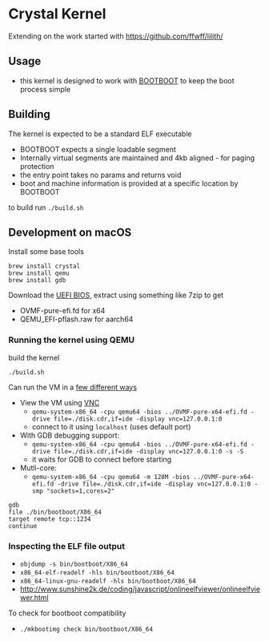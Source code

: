 # Crystal Kernel

Extending on the work started with https://github.com/ffwff/lilith/

## Usage

* this kernel is designed to work with [BOOTBOOT](https://gitlab.com/bztsrc/bootboot/) to keep the boot process simple


## Building

The kernel is expected to be a standard ELF executable

* BOOTBOOT expects a single loadable segment
* Internally virtual segments are maintained and 4kb aligned - for paging protection
* the entry point takes no params and returns void
* boot and machine information is provided at a specific location by BOOTBOOT

to build run `./build.sh`


## Development on macOS

Install some base tools

```
brew install crystal
brew install qemu
brew install gdb
```

Download the [UEFI BIOS](https://www.kraxel.org/repos/jenkins/edk2/), extract using something like 7zip to get

* OVMF-pure-efi.fd for x64
* QEMU_EFI-pflash.raw for aarch64


### Running the kernel using QEMU

build the kernel

```
./build.sh
```

Can run the VM in a [few different ways](https://wiki.gentoo.org/wiki/QEMU/Options)

* View the VM using [VNC](https://www.realvnc.com/en/connect/download/viewer/)
  * `qemu-system-x86_64 -cpu qemu64 -bios ../OVMF-pure-x64-efi.fd -drive file=./disk.cdr,if=ide -display vnc=127.0.0.1:0`
  * connect to it using `localhost` (uses default port)
* With GDB debugging support:
  * `qemu-system-x86_64 -cpu qemu64 -bios ../OVMF-pure-x64-efi.fd -drive file=./disk.cdr,if=ide -display vnc=127.0.0.1:0 -s -S`
  * it waits for GDB to connect before starting
* Mutli-core:
  * `qemu-system-x86_64 -cpu qemu64 -m 128M -bios ../OVMF-pure-x64-efi.fd -drive file=./disk.cdr,if=ide -display vnc=127.0.0.1:0 -smp "sockets=1,cores=2"`

```
gdb
file ./bin/bootboot/X86_64
target remote tcp::1234
continue
```

### Inspecting the ELF file output

* `objdump -s bin/bootboot/X86_64`
* `x86_64-elf-readelf -hls bin/bootboot/X86_64`
* `x86_64-linux-gnu-readelf -hls bin/bootboot/X86_64`
* http://www.sunshine2k.de/coding/javascript/onlineelfviewer/onlineelfviewer.html

To check for bootboot compatibility

* `./mkbootimg check bin/bootboot/X86_64`
